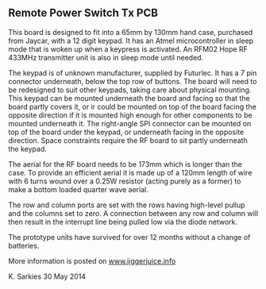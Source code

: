 Remote Power Switch Tx PCB
--------------------------

This board is designed to fit into a 65mm by 130mm hand case, purchased from
Jaycar, with a 12 digit keypad. It has an Atmel microcontroller in sleep mode
that is woken up when a keypress is activated. An RFM02 Hope RF 433MHz
transmitter unit is also in sleep mode until needed.

The keypad is of unknown manufacturer, supplied by Futurlec. It has a 7 pin
connector underneath, below the top row of buttons. The board will 
need to be redesigned to suit other keypads, taking care about physical
mounting. This keypad can be mounted underneath the board and facing so that
the board partly covers it, or ir could be mounted on top of the board facing
the opposite direction if it is mounted high enough for other components to be
mounted underneath it. The right-angle SPI connector can be mounted on top of
the board under the keypad, or underneath facing in the opposite direction.
Space constraints require the RF board to sit partly underneath the keypad.

The aerial for the RF board needs to be 173mm which is longer than the case. To
provide an efficient aerial it is made up of a 120mm length of wire with 6
turns wound over a 0.25W resistor (acting purely as a former) to make a bottom
loaded quarter wave aerial.

The row and column ports are set with the rows having high-level pullup and the
columns set to zero. A connection between any row and column will then result
in the interrupt line being pulled low via the diode network.

The prototype units have survived for over 12 months without a change of
batteries.

More information is posted on www.jiggerjuice.info

K. Sarkies
30 May 2014

